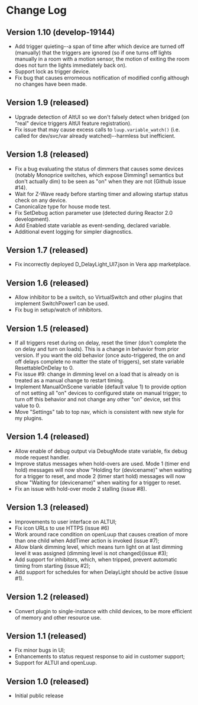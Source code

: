 # Change Log #

## Version 1.10 (develop-19144)

* Add trigger quieting--a span of time after which device are turned off (manually) that the triggers are ignored (so if one turns off lights manually in a room with a motion sensor, the motion of exiting the room does not turn the lights immediately back on).
* Support lock as trigger device.
* Fix bug that causes errorneous notification of modified config although no changes have been made.

## Version 1.9 (released) 

* Upgrade detection of AltUI so we don't falsely detect when bridged (on "real" device triggers AltUI feature registration).
* Fix issue that may cause excess calls to `luup.variable_watch()` (i.e. called for dev/svc/var already watched)--harmless but inefficient.

## Version 1.8 (released) ##

* Fix a bug evaluating the status of dimmers that causes some devices (notably Monoprice switches, which expose Dimming1 semantics but don't actually dim) to be seen as "on" when they are not (Github issue #14).
* Wait for Z-Wave ready before starting timer and allowing startup status check on any device.
* Canonicalize type for house mode test.
* Fix SetDebug action parameter use (detected during Reactor 2.0 development).
* Add Enabled state variable as event-sending, declared variable.
* Additional event logging for simpler diagnostics.

## Version 1.7 (released) ##

* Fix incorrectly deployed D_DelayLight_UI7.json in Vera app marketplace.

## Version 1.6 (released) ##

* Allow inhibitor to be a switch, so VirtualSwitch and other plugins that implement SwitchPower1 can be used.
* Fix bug in setup/watch of inhibitors.

## Version 1.5 (released) ##

* If all triggers reset during on delay, reset the timer (don't complete the on delay and turn on loads). This is a change in behavior from prior version. If you want the old behavior (once auto-triggered, the on and off delays complete no matter the state of triggers), set state variable ResettableOnDelay to 0.
* Fix issue #9: change in dimming level on a load that is already on is treated as a manual change to restart timing.
* Implement ManualOnScene variable (default value 1) to provide option of not setting all "on" devices to configured state on manual trigger; to turn off this behavior and not change any other "on" device, set this value to 0.
* Move "Settings" tab to top nav, which is consistent with new style for my plugins.

## Version 1.4 (released) ##

* Allow enable of debug output via DebugMode state variable, fix debug mode request handler.
* Improve status messages when hold-overs are used. Mode 1 (timer end hold) messages will now show "Holding for (devicename)" when waiting for a trigger to reset, and mode 2 (timer start hold) messages will now show "Waiting for (devicename)" when waiting for a trigger to reset.
* Fix an issue with hold-over mode 2 stalling (issue #8).

## Version 1.3 (released) ##

* Improvements to user interface on ALTUI;
* Fix icon URLs to use HTTPS (issue #6)
* Work around race condition on openLuup that causes creation of more than one child when AddTimer action is invoked (issue #7);
* Allow blank dimming level, which means turn light on at last dimming level it was assigned (dimming level is not changed)(issue #3);
* Add support for inhibitors, which, when tripped, prevent automatic timing from starting (issue #2);
* Add support for schedules for when DelayLight should be active (issue #1).

## Version 1.2 (released) ##

* Convert plugin to single-instance with child devices, to be more efficient of memory and other resource use.

## Version 1.1 (released) ##

* Fix minor bugs in UI;
* Enhancements to status request response to aid in customer support;
* Support for ALTUI and openLuup.

## Version 1.0 (released) ##

* Initial public release
